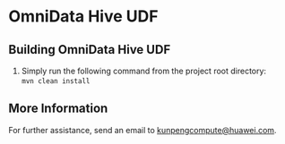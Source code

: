 # OmniData Hive UDF

## Building OmniData Hive UDF

1. Simply run the following command from the project root directory:<br>
   `mvn clean install`<br>

## More Information

For further assistance, send an email to kunpengcompute@huawei.com.